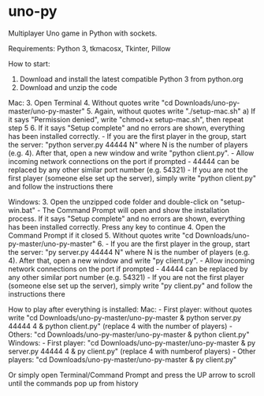 # uno-py
Multiplayer Uno game in Python with sockets.

Requirements: Python 3, tkmacosx, Tkinter, Pillow

How to start:
1. Download and install the latest compatible Python 3 from python.org
2. Download and unzip the code

Mac:
  3. Open Terminal
  4. Without quotes write "cd Downloads/uno-py-master/uno-py-master"
  5. Again, without quotes write "./setup-mac.sh"
    a) If it says "Permission denied", write "chmod+x setup-mac.sh", then repeat step 5
  6. If it says "Setup complete" and no errors are shown, everything has been installed correctly. 
    - If you are the first player in the group, start the server: "python server.py 44444 N" where N is the number of players (e.g. 4).
    After that, open a new window and write "python client.py".
      - Allow incoming network connections on the port if prompted
      - 44444 can be replaced by any other similar port number (e.g. 54321)
    - If you are not the first player (someone else set up the server), simply write "python client.py" and follow the instructions there

Windows:
  3. Open the unzipped code folder and double-click on "setup-win.bat"
    - The Command Prompt will open and show the installation process. If it says "Setup complete" and no errors are shown, everything has been installed correctly.
      Press any key to continue
  4. Open the Command Prompt if it closed
  5. Without quotes write "cd Downloads/uno-py-master/uno-py-master"
  6. - If you are the first player in the group, start the server: "py server.py 44444 N" where N is the number of players (e.g. 4).
    After that, open a new window and write "py client.py".
      - Allow incoming network connections on the port if prompted
      - 44444 can be replaced by any other similar port number (e.g. 54321)
    - If you are not the first player (someone else set up the server), simply write "py client.py" and follow the instructions there
    
   
   
How to play after everything is installed:
Mac: - First player: without quotes write "cd Downloads/uno-py-master/uno-py-master & python server.py 44444 4 & python client.py" (replace 4 with the number of players)
     - Others: "cd Downloads/uno-py-master/uno-py-master & python client.py"
Windows: - First player: "cd Downloads/uno-py-master/uno-py-master & py server.py 44444 4 & py client.py" (replace 4 with numberof players)
         - Other players: "cd Downloads/uno-py-master/uno-py-master & py client.py"
         
Or simply open Terminal/Command Prompt and press the UP arrow to scroll until the commands pop up from history

